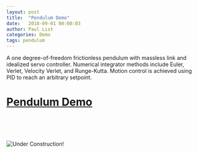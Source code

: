 ```yaml
---
layout: post
title:  "Pendulum Demo"
date:   2018-09-01 00:00:03
author: Paul List
categories: Demo
tags: pendulum
---
```


A one degree-of-freedom frictionless pendulum with massless link and idealized servo controller. Numerical integrator methods include Euler, Verlet, Velocity Verlet, and Runge-Kutta. Motion control is achieved using PID to reach an arbitrary setpoint.



# [Pendulum Demo](https://listpau.github.io/pendulum/pendularm1.html)


<br/>
<br/>
<br/>

![Under Construction!](https://raw.githubusercontent.com/listpau/demo/gh-pages/assets/construction_anim.gif)

